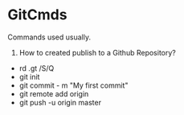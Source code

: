 # GitCmds
Commands used usually.
1. How to created publish to a Github Repository?
- rd .gt /S/Q
- git init
- git commit - m "My first commit"
- git remote add origin <SSH URL>
- git push -u origin master
  
